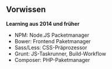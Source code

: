 ##  Vorwissen
**Learning aus 2014 und früher**

- NPM: Node.JS Packetmanager
- Bower: Frontend Paketmanager
- Sass/Less: CSS-Präprozessor
- Grunt: JS-Taskrunner, Build-Workflow
- Composer: PHP-Paketmanager
